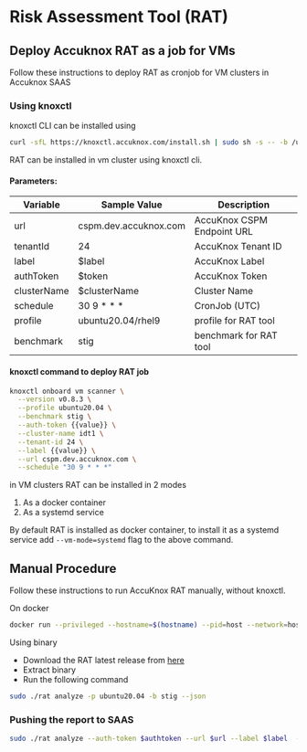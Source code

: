 # Risk Assessment Tool (RAT)

## Deploy Accuknox RAT as a job for VMs

Follow these instructions to deploy RAT as cronjob for VM clusters in Accuknox SAAS

### Using knoxctl 

knoxctl CLI can be installed using 
``` sh 
curl -sfL https://knoxctl.accuknox.com/install.sh | sudo sh -s -- -b /usr/local/bin
```

RAT can be installed in vm cluster using knoxctl cli. 

#### Parameters:

| Variable             | Sample Value           | Description                |
|----------------------|------------------------|----------------------------|
| url                  | cspm.dev.accuknox.com  | AccuKnox CSPM Endpoint URL |
| tenantId             | 24                     | AccuKnox Tenant ID         |
| label                | $label                 | AccuKnox Label             |
| authToken            | $token                 | AccuKnox Token             |
| clusterName          | $clusterName           | Cluster Name               |
| schedule             | 30 9 * * *             | CronJob (UTC)              |
| profile              | ubuntu20.04/rhel9      | profile for RAT tool       |
| benchmark            | stig                   | benchmark for RAT tool     |

#### knoxctl command to deploy RAT job
```sh
knoxctl onboard vm scanner \
  --version v0.8.3 \
  --profile ubuntu20.04 \
  --benchmark stig \
  --auth-token {{value}} \
  --cluster-name idt1 \
  --tenant-id 24 \
  --label {{value}} \
  --url cspm.dev.accuknox.com \
  --schedule "30 9 * * *"
```
in VM clusters RAT can be installed in 2 modes
1) As a docker container 
2) As a systemd service  

By default RAT is installed as docker container, to install it as a systemd service add `--vm-mode=systemd` flag to the above command.

## Manual Procedure

Follow these instructions to run AccuKnox RAT manually, without knoxctl.

On docker 

``` sh 
docker run --privileged --hostname=$(hostname) --pid=host --network=host -v /tmp:/host/tmp -v /:/host:rw --rm -it accuknox/rat:latest -p ubuntu20.04 -b stig --json 
```

Using binary 

- Download the RAT latest release from [here](https://github.com/accuknox/RAT/releases)
- Extract binary
- Run the following command
```sh
sudo ./rat analyze -p ubuntu20.04 -b stig --json 
```
### Pushing the report to SAAS 
``` sh
sudo ./rat analyze --auth-token $authtoken --url $url --label $label  --cluster-name $clustername --tenant-id $tenantId -p ubuntu20.04 -b stig --json
```




